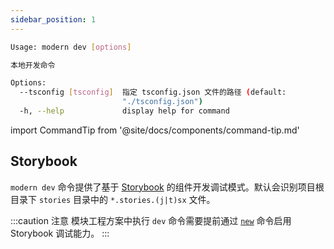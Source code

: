 ```yaml
---
sidebar_position: 1
---
```


```bash
Usage: modern dev [options]

本地开发命令

Options:
  --tsconfig [tsconfig]  指定 tsconfig.json 文件的路径 (default:
                         "./tsconfig.json")
  -h, --help             display help for command
```

import CommandTip from '@site/docs/components/command-tip.md'

<CommandTip />

## Storybook

`modern dev` 命令提供了基于 [Storybook](https://storybook.js.org/) 的组件开发调试模式。默认会识别项目根目录下 `stories` 目录中的 `*.stories.(j|t)sx` 文件。

:::caution 注意
模块工程方案中执行 `dev` 命令需要提前通过 [`new`](/docs/apis/module/commands/new) 命令启用 Storybook 调试能力。
:::
